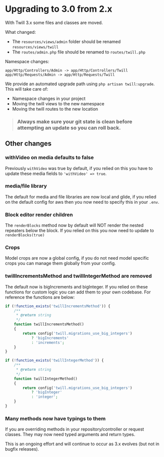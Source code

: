 # Upgrading to 3.0 from 2.x

With Twill 3.x some files and classes are moved.

What changed:

- The `resources/views/admin` folder should be renamed `resources/views/twill`
- The `routes/admin.php` file should be renamed to `routes/twill.php`

Namespace changes:
```
app/Http/Controllers/Admin -> app/Http/Controllers/Twill
app/Http/Requests/Admin -> app/Http/Requests/Twill
```

We provide an automated upgrade path using `php artisan twill:upgrade`. This will take care of:
- Namespace changes in your project
- Moving the twill views to the new namespace
- Moving the twill routes to the new location

> ### Always make sure your git state is clean before attempting an update so you can roll back.

## Other changes

### withVideo on media defaults to false

Previously `withVideo` was true by default, if you relied on this you have to update these media fields to
`'withVideo' => true`.

### media/file library

The default for media and file libraries are now local and glide, if you relied on the default config for aws
then you now need to specify this in your `.env`.

### Block editor render children

The `renderBlocks` method now by default will NOT render the nested repeaters below the block. If you relied on this
you now need to update to `renderBlocks(true)`

### Crops

Model crops are now a global config, if you do not need model specific crops you can manage them globally from your
config.

### twillIncrementsMethod and twillIntegerMethod are removed

The default now is bigIncrements and bigInteger. If you relied on these functions for custom
logic you can add them to your own codebase. For reference the functions are below:

```php
if (!function_exists('twillIncrementsMethod')) {
    /**
     * @return string
     */
    function twillIncrementsMethod()
    {
        return config('twill.migrations_use_big_integers')
            ? 'bigIncrements'
            : 'increments';
    }
}

if (!function_exists('twillIntegerMethod')) {
    /**
     * @return string
     */
    function twillIntegerMethod()
    {
        return config('twill.migrations_use_big_integers')
            ? 'bigInteger'
            : 'integer';
    }
}
```

### Many methods now have typings to them

If you are overriding methods in your repository/controller or request classes. They may now
need typed arguments and return types.

This is an ongoing effort and will continue to occur as 3.x evolves (but not in bugfix releases).
